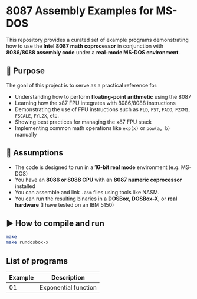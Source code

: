# 8087 Assembly Examples for MS-DOS

This repository provides a curated set of example programs demonstrating how to
use the **Intel 8087 math coprocessor** in conjunction with **8086/8088 assembly
code** under a **real-mode MS-DOS environment**.

## 📌 Purpose

The goal of this project is to serve as a practical reference for:
- Understanding how to perform **floating-point arithmetic** using the 8087
- Learning how the x87 FPU integrates with 8086/8088 instructions
- Demonstrating the use of FPU instructions such as `FLD`, `FST`, `FADD`,
  `F2XM1`, `FSCALE`, `FYL2X`, etc.
- Showing best practices for managing the x87 FPU stack
- Implementing common math operations like `exp(x)` or `pow(a, b)` manually

## 🧠 Assumptions

- The code is designed to run in a **16-bit real mode** environment (e.g.
  MS-DOS)
- You have an **8086 or 8088 CPU** with an **8087 numeric coprocessor**
  installed
- You can assemble and link `.asm` files using tools like NASM.
- You can run the resulting binaries in a **DOSBox**, **DOSBox-X**, or **real
  hardware** (I have tested on an IBM 5150)

## ▶ How to compile and run

```bash
make
make rundosbox-x
```

## List of programs

| Example | Description                |
|---------|----------------------------|
| 01      | Exponential function       |
